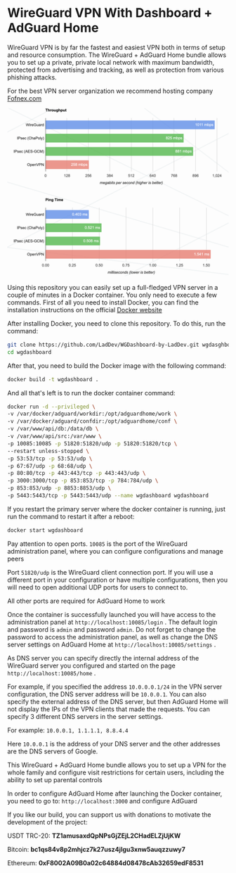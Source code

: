 # WireGuard VPN With Dashboard + AdGuard Home

WireGuard VPN is by far the fastest and easiest VPN both in terms of setup and resource consumption. 
The WireGuard + AdGuard Home bundle allows you to set up a private, 
private local network with maximum bandwidth, protected from advertising and tracking, 
as well as protection from various phishing attacks.

For the best VPN server organization we recommend hosting company [Fofnex.com](https://fornex.com/c/fff118/)

![WireGuard Chart](charts.png)

Using this repository you can easily set up a full-fledged VPN server in a couple of minutes in a Docker container. You only need to execute a few commands.
First of all you need to install Docker, you can find the installation instructions on the official [Docker website](https://docs.docker.com/engine/install/)

After installing Docker, you need to clone this repository. To do this, run the command:

```bash
git clone https://github.com/LadDev/WGDashboard-by-LadDev.git wgdasghboard
cd wgdashboard
```
After that, you need to build the Docker image with the following command:

```bash
docker build -t wgdashboard .
```
And all that's left is to run the docker container command:
```bash
docker run -d --privileged \
-v /var/docker/adguard/workdir:/opt/adguardhome/work \
-v /var/docker/adguard/confdir:/opt/adguardhome/conf \
-v /var/www/api/db:/data/db \
-v /var/www/api/src:/var/www \
-p 10085:10085 -p 51820:51820/udp -p 51820:51820/tcp \
--restart unless-stopped \
-p 53:53/tcp -p 53:53/udp \
-p 67:67/udp -p 68:68/udp \
-p 80:80/tcp -p 443:443/tcp -p 443:443/udp \
-p 3000:3000/tcp -p 853:853/tcp -p 784:784/udp \
-p 853:853/udp -p 8853:8853/udp \
-p 5443:5443/tcp -p 5443:5443/udp --name wgdashboard wgdashboard
```

If you restart the primary server where the docker container is running, just run the command to restart it after a reboot:

```bash
docker start wgdashboard
```

Pay attention to open ports. ``10085`` is the port of the WireGuard administration panel, where you can configure configurations and manage peers

Port ``51820/udp`` is the WireGuard client connection port. If you will use a different port in your configuration or have multiple configurations, 
then you will need to open additional UDP ports for users to connect to.


All other ports are required for AdGuard Home to work

Once the container is successfully launched you will have access to the administration panel at ``http://localhost:10085/login`` .
The default login and password is ``admin`` and password ``admin``. Do not forget to change the password to access the administration panel, 
as well as change the DNS server settings on AdGuard Home at ``http://localhost:10085/settings`` .

As DNS server you can specify directly the internal address of the WireGuard server you configured and started on the page ``http://localhost:10085/home`` .

For example, if you specified the address ``10.0.0.0.1/24`` in the VPN server configuration, 
the DNS server address will be ``10.0.0.1``. 
You can also specify the external address of the DNS server, 
but then AdGuard Home will not display the IPs of the VPN clients that made the requests. 
You can specify 3 different DNS servers in the server settings. 

For example: ``10.0.0.1, 1.1.1.1, 8.8.4.4``

Here ``10.0.0.1`` is the address of your DNS server and the other addresses are the DNS servers of Google.

This WireGuard + AdGuard Home bundle allows you to set up a VPN for the whole family and configure visit restrictions for certain users, including the ability to set up parental controls

In order to configure AdGuard Home after launching the Docker container, you need to go to: ``http://localhost:3000`` and configure AdGuard

If you like our build, you can support us with donations to motivate the development of the project:


USDT TRC-20: **TZ1amusaxdQpNPsGjZEjL2CHadELZjUjKW**

Bitcoin: **bc1qs84v8p2mhjcz7k27usz4jlgu3xnw5auqzzuwy7**

Ethereum: **0xF8002A09B0a02c64884d08478cAb32659edF8531**


